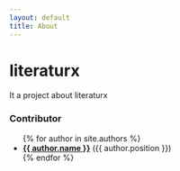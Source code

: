 ```yaml
---
layout: default
title: About
---
```

# literaturx
It a project about literaturx

### Contributor
<ul>
  {% for author in site.authors %}
    <li>
      <b><a href="{{site.baseurl}}{{ author.url }}">{{ author.name }}</a></b>
			({{ author.position }})
    </li>
  {% endfor %}
</ul>